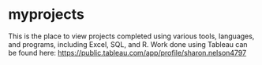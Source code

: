 # myprojects
This is the place to view projects completed using various tools, languages, and programs, including Excel, SQL, and R.
Work done using Tableau can be found here: https://public.tableau.com/app/profile/sharon.nelson4797
